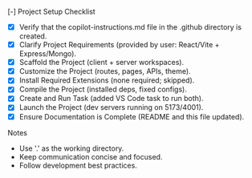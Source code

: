[-] Project Setup Checklist

- [x] Verify that the copilot-instructions.md file in the .github directory is created.
- [x] Clarify Project Requirements (provided by user: React/Vite + Express/Mongo).
- [x] Scaffold the Project (client + server workspaces).
- [x] Customize the Project (routes, pages, APIs, theme).
- [x] Install Required Extensions (none required; skipped).
- [x] Compile the Project (installed deps, fixed configs).
- [x] Create and Run Task (added VS Code task to run both).
- [x] Launch the Project (dev servers running on 5173/4001).
- [x] Ensure Documentation is Complete (README and this file updated).

Notes
- Use '.' as the working directory.
- Keep communication concise and focused.
- Follow development best practices.
